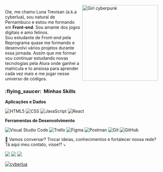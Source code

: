 <img src="https://i.pinimg.com/564x/68/19/b4/6819b4e962d8fbe922ab3609b64c76ab.jpg" min-width="250px" max-width="250px" width="250px" align="right" alt="Girl cyberpunk">

<p align="left"> 
  Oie, me chamo Luna Trevisan (a.k.a cyberlua), sou natural de Pernambuco e estou me formando em <strong>Front-end</strong>. Sou amante dos jogos digitais e amo felinos.<br>
  Sou estudante de Front-end pela Reprograma quase me formando e desenvolvi vários projetos durante essa jornada. Assim que me formar vou continuar estudando novas tecnologias pela Alura onde ganhei a matrícula e to ansiosa para aprender cada vez mais e me jogar nesse universo de códigos. 
</p>


<h3> :flying_saucer: &nbsp;Minhas Skills </h3>

**Aplicações e Dados**

  ![HTML5](https://img.shields.io/badge/-HTML5-333333?style=flat&logo=HTML5)
  ![CSS](https://img.shields.io/badge/-CSS-333333?style=flat&logo=CSS3&logoColor=1572B6)
  ![JavaScript](https://img.shields.io/badge/-JavaScript-333333?style=flat&logo=javascript)
  ![React](https://img.shields.io/badge/-React-333333?style=flat&logo=react)

**Ferramentas de Desenvolvimento**

  ![Visual Studio Code](https://img.shields.io/badge/-Visual%20Studio%20Code-333333?style=flat&logo=visual-studio-code&logoColor=007ACC)
  ![Trello](https://img.shields.io/badge/-Trello-333333?style=flat&logo=trello&logoColor=007ACC)
  ![Figma](https://img.shields.io/badge/-Figma-333333?style=flat&logo=figma&logoColor=007ACC)
  ![Postman](https://img.shields.io/badge/-Postman-333333?style=flat&logo=postman)
  ![Git](https://img.shields.io/badge/-Git-333333?style=flat&logo=git)
  ![GitHub](https://img.shields.io/badge/-GitHub-333333?style=flat&logo=github)


<p align="left">
  💌 Vamos conversar? Trocar ideias, conhecimentos e fortalecer nossa rede? Tá aqui meu contato, visse!? ⤵️
</p>

<p align="left">
  <a href="cyberlua7@gmail.com" alt="Gmail">
  <img src="https://img.shields.io/badge/-Gmail-FF0000?style=flat-square&labelColor=FF0000&logo=gmail&logoColor=white&link=cyberlua7@gmail.com" /></a>

  <a href="https://www.linkedin.com/in/cyberlua7/" alt="Linkedin">
  <img src="https://img.shields.io/badge/-Linkedin-0e76a8?style=flat-square&logo=Linkedin&logoColor=white&link=https://www.linkedin.com/in/cyberlua7/" /></a>

  <a href="https://www.instagram.com/cyberlua7/" alt="Instagram">
  <img src="https://img.shields.io/badge/-Instagram-DF0174?style=flat-square&labelColor=DF0174&logo=instagram&logoColor=white&link=https://www.instagram.com/cyberlua7/"/></a>
</p>  


[![cyberlua](https://github-readme-stats.vercel.app/api/top-langs/?username=cyberlua&hide=html&layout=compact&theme=radical)](https://github.com/anuraghazra/github-readme-stats)
